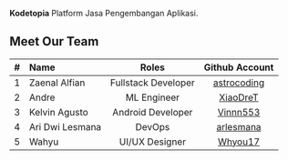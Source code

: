 **Kodetopia** Platform Jasa Pengembangan Aplikasi. 

## Meet Our Team
| # | Name | Roles | Github Account |
| :---------: | :--------- | :---------: | :---------: |
| 1 | Zaenal Alfian | Fullstack Developer | [astrocoding](https://github.com/astrocoding) |
| 2 | Andre | ML Engineer | [XiaoDreT](https://github.com/XiaoDreT) |
| 3 | Kelvin Agusto | Android Developer | [Vinnn553](https://github.com/Vinnn553) |
| 4 | Ari Dwi Lesmana | DevOps | [arlesmana](https://github.com/arlesmana) |
| 5 | Wahyu | UI/UX Designer | [Whyou17](https://github.com/Whyou17) |
